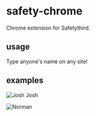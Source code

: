 # safety-chrome
Chrome extension for Safetythird.

## usage

Type anyone's name on any site! 

## examples

![Josh Josh](https://runpengliu.com/safetythird-ext/assets/screen3.png)

![Norman](https://runpengliu.com/safetythird-ext/assets/screen2.png)
